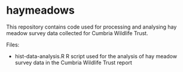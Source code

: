 # haymeadows

This repository contains code used for processing and analysing hay meadow survey data collected for Cumbria Wildlife Trust.

Files:
- hist-data-analysis.R
  R script used for the analysis of hay meadow survey data in the Cumbria Wildlife Trust report
